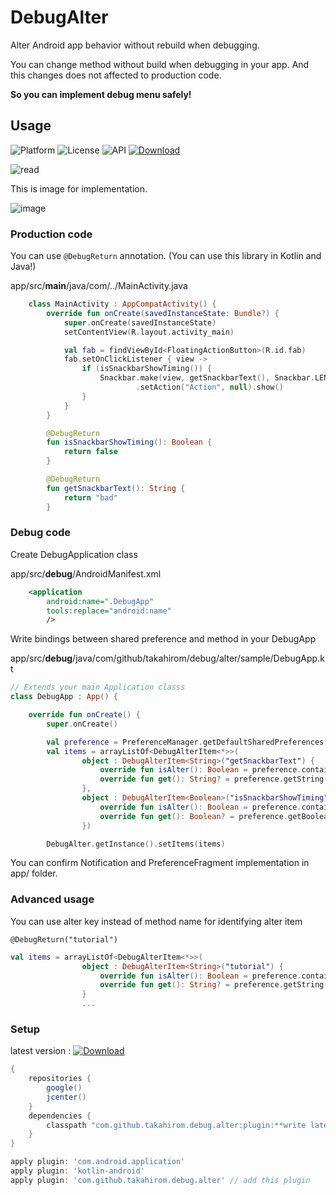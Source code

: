 # DebugAlter
Alter Android app behavior without rebuild when debugging.

You can change method without build when debugging in your app.
And this changes does not affected to production code.

**So you can implement debug menu safely!**

## Usage

![Platform](http://img.shields.io/badge/platform-android-green.svg?style=flat)
![License](https://img.shields.io/badge/License-Apache%202.0-blue.svg)
![API](https://img.shields.io/badge/API-14%2B-brightgreen.svg?style=flat)
 [ ![Download](https://api.bintray.com/packages/takahirom/maven/debugalter-plugin/images/download.svg) ](https://bintray.com/takahirom/maven/debugalter-plugin/_latestVersion)


![read](https://user-images.githubusercontent.com/1386930/33054217-3d185c9e-cebb-11e7-9e09-91c30c30eafc.gif)


This is image for implementation.

![image](https://user-images.githubusercontent.com/1386930/33059689-bcc3a62a-ced8-11e7-89c8-f6ef5e9c0f0d.png)


### Production code

You can use `@DebugReturn` annotation.
(You can use this library in Kotlin and Java!)

app/src/**main**/java/com/../MainActivity.java

```kotlin
    class MainActivity : AppCompatActivity() {
        override fun onCreate(savedInstanceState: Bundle?) {
            super.onCreate(savedInstanceState)
            setContentView(R.layout.activity_main)

            val fab = findViewById<FloatingActionButton>(R.id.fab)
            fab.setOnClickListener { view ->
                if (isSnackbarShowTiming()) {
                    Snackbar.make(view, getSnackbarText(), Snackbar.LENGTH_LONG)
                            .setAction("Action", null).show()
                }
            }
        }

        @DebugReturn
        fun isSnackbarShowTiming(): Boolean {
            return false
        }

        @DebugReturn
        fun getSnackbarText(): String {
            return "bad"
        }
```

### Debug code

Create DebugApplication class

app/src/**debug**/AndroidManifest.xml

```xml
    <application
        android:name=".DebugApp"
        tools:replace="android:name"
        />
```


Write bindings between shared preference and method in your DebugApp

app/src/**debug**/java/com/github/takahirom/debug/alter/sample/DebugApp.kt

```kotlin
// Extends your main Application classs
class DebugApp : App() {

    override fun onCreate() {
        super.onCreate()

        val preference = PreferenceManager.getDefaultSharedPreferences(this)
        val items = arrayListOf<DebugAlterItem<*>>(
                object : DebugAlterItem<String>("getSnackbarText") {
                    override fun isAlter(): Boolean = preference.contains(key)
                    override fun get(): String? = preference.getString(key, null)
                },
                object : DebugAlterItem<Boolean>("isSnackbarShowTiming") {
                    override fun isAlter(): Boolean = preference.contains(key)
                    override fun get(): Boolean? = preference.getBoolean(key, false)
                })

        DebugAlter.getInstance().setItems(items)

```

You can confirm Notification and PreferenceFragment implementation in app/ folder.


### Advanced usage
You can use alter key instead of method name for identifying alter item

```
@DebugReturn("tutorial")
```


```kotlin
val items = arrayListOf<DebugAlterItem<*>>(
                object : DebugAlterItem<String>("tutorial") {
                    override fun isAlter(): Boolean = preference.contains(key)
                    override fun get(): String? = preference.getString(key, null)
                }
                ...
```


### Setup

latest version : [ ![Download](https://api.bintray.com/packages/takahirom/maven/debugalter-plugin/images/download.svg) ](https://bintray.com/takahirom/maven/debugalter-plugin/_latestVersion)

```gradle
{
    repositories {
        google()
        jcenter()
    }
    dependencies {
        classpath "com.github.takahirom.debug.alter:plugin:**write latest version here**"
    }
}
```

```gradle
apply plugin: 'com.android.application'
apply plugin: 'kotlin-android'
apply plugin: 'com.github.takahirom.debug.alter' // add this plugin
```
